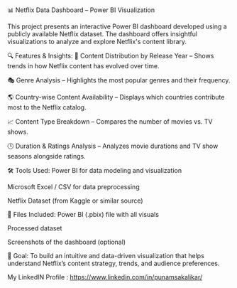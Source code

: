 📊 Netflix Data Dashboard – Power BI Visualization

This project presents an interactive Power BI dashboard developed using a publicly available Netflix dataset. The dashboard offers insightful visualizations to analyze and explore Netflix's content library.

🔍 Features & Insights:
📅 Content Distribution by Release Year – Shows trends in how Netflix content has evolved over time.

🎭 Genre Analysis – Highlights the most popular genres and their frequency.

🌎 Country-wise Content Availability – Displays which countries contribute most to the Netflix catalog.

📈 Content Type Breakdown – Compares the number of movies vs. TV shows.

🕒 Duration & Ratings Analysis – Analyzes movie durations and TV show seasons alongside ratings.

🛠 Tools Used:
Power BI for data modeling and visualization

Microsoft Excel / CSV for data preprocessing

Netflix Dataset (from Kaggle or similar source)

📁 Files Included:
Power BI (.pbix) file with all visuals

Processed dataset

Screenshots of the dashboard (optional)

🚀 Goal:
To build an intuitive and data-driven visualization that helps understand Netflix’s content strategy, trends, and audience preferences.


My LinkedIN Profile : https://www.linkedin.com/in/punamsakalikar/
